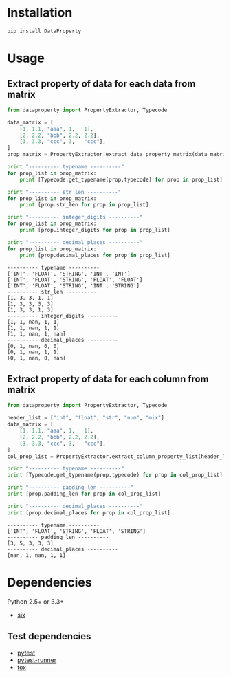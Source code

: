 # Installation
```
pip install DataProperty
```


# Usage
## Extract property of data for each data from matrix
```python
from dataproperty import PropertyExtractor, Typecode

data_matrix = [
    [1, 1.1, "aaa", 1,   1],
    [2, 2.2, "bbb", 2.2, 2.2],
    [3, 3.3, "ccc", 3,   "ccc"],
]
prop_matrix = PropertyExtractor.extract_data_property_matrix(data_matrix)

print "---------- typename ----------"
for prop_list in prop_matrix:
    print [Typecode.get_typename(prop.typecode) for prop in prop_list]

print "---------- str_len ----------"
for prop_list in prop_matrix:
    print [prop.str_len for prop in prop_list]

print "---------- integer_digits ----------"
for prop_list in prop_matrix:
    print [prop.integer_digits for prop in prop_list]

print "---------- decimal_places ----------"
for prop_list in prop_matrix:
    print [prop.decimal_places for prop in prop_list]

```

    ---------- typename ----------
    ['INT', 'FLOAT', 'STRING', 'INT', 'INT']
    ['INT', 'FLOAT', 'STRING', 'FLOAT', 'FLOAT']
    ['INT', 'FLOAT', 'STRING', 'INT', 'STRING']
    ---------- str_len ----------
    [1, 3, 3, 1, 1]
    [1, 3, 3, 3, 3]
    [1, 3, 3, 1, 3]
    ---------- integer_digits ----------
    [1, 1, nan, 1, 1]
    [1, 1, nan, 1, 1]
    [1, 1, nan, 1, nan]
    ---------- decimal_places ----------
    [0, 1, nan, 0, 0]
    [0, 1, nan, 1, 1]
    [0, 1, nan, 0, nan]
    

## Extract property of data for each column from matrix
```python
from dataproperty import PropertyExtractor, Typecode

header_list = ["int", "float", "str", "num", "mix"]
data_matrix = [
    [1, 1.1, "aaa", 1,   1],
    [2, 2.2, "bbb", 2.2, 2.2],
    [3, 3.3, "ccc", 3,   "ccc"],
]
col_prop_list = PropertyExtractor.extract_column_property_list(header_list, data_matrix)

print "---------- typename ----------"
print [Typecode.get_typename(prop.typecode) for prop in col_prop_list]

print "---------- padding_len ----------"
print [prop.padding_len for prop in col_prop_list]

print "---------- decimal_places ----------"
print [prop.decimal_places for prop in col_prop_list]
```

    ---------- typename ----------
    ['INT', 'FLOAT', 'STRING', 'FLOAT', 'STRING']
    ---------- padding_len ----------
    [3, 5, 3, 3, 3]
    ---------- decimal_places ----------
    [nan, 1, nan, 1, 1]
    

# Dependencies
Python 2.5+ or 3.3+

-   [six](https://pypi.python.org/pypi/six/)

## Test dependencies

-   [pytest](https://pypi.python.org/pypi/pytest)
-   [pytest-runner](https://pypi.python.org/pypi/pytest-runner)
-   [tox](https://pypi.python.org/pypi/tox)

